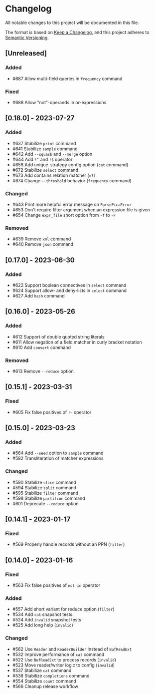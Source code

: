 # Changelog

All notable changes to this project will be documented in this file.

The format is based on [Keep a Changelog](https://keepachangelog.com/en/1.0.0/),
and this project adheres to [Semantic Versioning](https://semver.org/spec/v2.0.0.html).

## [Unreleased]

### Added 

* #687 Allow multi-field queries in `frequency` command


### Fixed

* #688 Allow "not"-operands in or-expressions


## [0.18.0] - 2023-07-27

### Added

* #637 Stabilize `print` command
* #641 Stabilize `sample` command
* #642 Add `--squash` and `--merge` option
* #644 Add `!^` and `!$` operator
* #658 Add unique-strategy config option (`cat` command)
* #672 Stabilize `select` command
* #673 Add contains relation matcher (`=?`)
* #674 Change `--threshold` behavior (`frequency` command)

### Changed

* #643 Print more helpful error message on `ParsePicaError`
* #653 Don't require filter argument when an expression file is given
* #654 Change `expr_file` short option from `-f` to `-F`

### Removed

* #639 Remove `xml` command
* #640 Remove `json` command


## [0.17.0] - 2023-06-30

### Added

* #622 Support boolean connectives in `select` command
* #624 Support allow- and deny-lists in `select` command
* #627 Add `hash` command

## [0.16.0] - 2023-05-26

### Added

* #612 Support of double quoted string literals
* #611 Allow negation of a field matcher in curly bracket notation
* #610 Add `convert` command

### Removed

* #613 Remove `--reduce` option

## [0.15.1] - 2023-03-31

### Fixed

* #605 Fix false positives of `!~` operator

## [0.15.0] - 2023-03-23

### Added

* #564 Add `--seed` option to `sample` command
* #592 Transliteration of matcher expressions

### Changed

* #590 Stabilize `slice` command
* #594 Stabilize `split` command
* #595 Stabilize `filter` command
* #598 Stabilize `partition` command
* #601 Deprecate `--reduce` option


## [0.14.1] - 2023-01-17

### Fixed

* #569 Properly handle records without an PPN (`filter`)


## [0.14.0] - 2023-01-16

### Fixed

* #563 Fix false positives of `not in` operator

### Added

* #557 Add short variant for reduce option (`filter`)
* #534 Add `cat` snapshot tests
* #524 Add `invalid` snapshot tests
* #525 Add long help (`invalid`)

### Changed

* #562 Use `Reader` and `ReaderBuilder` instead of `BufReadExt`
* #532 Improve performance of `cat` command
* #522 Use `BufReadExt` to process records (`invalid`)
* #523 Move reader/writer logic to config (`invalid`)
* #537 Stabilize `cat` command
* #538 Stabilize `completions` command
* #554 Stabilize `count` command
* #566 Cleanup release workflow
